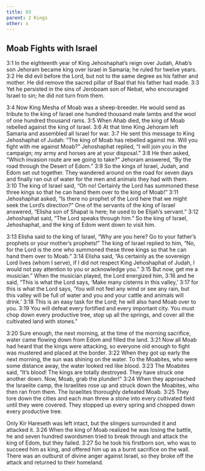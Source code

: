 ```yaml
---
title: 03
parent: 2 Kings
other: x
---
```


## Moab Fights with Israel

<a name="3:1">3:1</a> In the eighteenth year of King Jehoshaphat’s reign over Judah, Ahab’s son Jehoram became king over Israel in Samaria; he ruled for twelve years. <a name="3:2">3:2</a> He did evil before the Lord, but not to the same degree as his father and mother. He did remove the sacred pillar of Baal that his father had made. <a name="3:3">3:3</a> Yet he persisted in the sins of Jeroboam son of Nebat, who encouraged Israel to sin; he did not turn from them.

<a name="3:4">3:4</a> Now King Mesha of Moab was a sheep-breeder. He would send as tribute to the king of Israel one hundred thousand male lambs and the wool of one hundred thousand rams. <a name="3:5">3:5</a> When Ahab died, the king of Moab rebelled against the king of Israel. <a name="3:6">3:6</a> At that time King Jehoram left Samaria and assembled all Israel for war. <a name="3:7">3:7</a> He sent this message to King Jehoshaphat of Judah: “The king of Moab has rebelled against me. Will you fight with me against Moab?” Jehoshaphat replied, “I will join you in the campaign; my army and horses are at your disposal.” <a name="3:8">3:8</a> He then asked, “Which invasion route are we going to take?” Jehoram answered, “By the road through the Desert of Edom.” <a name="3:9">3:9</a> So the kings of Israel, Judah, and Edom set out together. They wandered around on the road for seven days and finally ran out of water for the men and animals they had with them. <a name="3:10">3:10</a> The king of Israel said, “Oh no! Certainly the Lord has summoned these three kings so that he can hand them over to the king of Moab!” <a name="3:11">3:11</a> Jehoshaphat asked, “Is there no prophet of the Lord here that we might seek the Lord’s direction?” One of the servants of the king of Israel answered, “Elisha son of Shapat is here; he used to be Elijah’s servant.” <a name="3:12">3:12</a> Jehoshaphat said, “The Lord speaks through him.” So the king of Israel, Jehoshaphat, and the king of Edom went down to visit him.

<a name="3:13">3:13</a> Elisha said to the king of Israel, “Why are you here? Go to your father’s prophets or your mother’s prophets!” The king of Israel replied to him, “No, for the Lord is the one who summoned these three kings so that he can hand them over to Moab.” <a name="3:14">3:14</a> Elisha said, “As certainly as the sovereign Lord lives (whom I serve), if I did not respect King Jehoshaphat of Judah, I would not pay attention to you or acknowledge you.” <a name="3:15">3:15</a> But now, get me a musician.” When the musician played, the Lord energized him, <a name="3:16">3:16</a> and he said, “This is what the Lord says, ‘Make many cisterns in this valley,’ <a name="3:17">3:17</a> for this is what the Lord says, ‘You will not feel any wind or see any rain, but this valley will be full of water and you and your cattle and animals will drink.’ <a name="3:18">3:18</a> This is an easy task for the Lord; he will also hand Moab over to you. <a name="3:19">3:19</a> You will defeat every fortified and every important city. You must chop down every productive tree, stop up all the springs, and cover all the cultivated land with stones.”

<a name="3:20">3:20</a> Sure enough, the next morning, at the time of the morning sacrifice, water came flowing down from Edom and filled the land. <a name="3:21">3:21</a> Now all Moab had heard that the kings were attacking, so everyone old enough to fight was mustered and placed at the border. <a name="3:22">3:22</a> When they got up early the next morning, the sun was shining on the water. To the Moabites, who were some distance away, the water looked red like blood. <a name="3:23">3:23</a> The Moabites said, “It’s blood! The kings are totally destroyed. They have struck one another down. Now, Moab, grab the plunder!” <a name="3:24">3:24</a> When they approached the Israelite camp, the Israelites rose up and struck down the Moabites, who then ran from them. The Israelites thoroughly defeated Moab. <a name="3:25">3:25</a> They tore down the cities and each man threw a stone into every cultivated field until they were covered. They stopped up every spring and chopped down every productive tree.

Only Kir Hareseth was left intact, but the slingers surrounded it and attacked it. <a name="3:26">3:26</a> When the king of Moab realized he was losing the battle, he and seven hundred swordsmen tried to break through and attack the king of Edom, but they failed. <a name="3:27">3:27</a> So he took his firstborn son, who was to succeed him as king, and offered him up as a burnt sacrifice on the wall. There was an outburst of divine anger against Israel, so they broke off the attack and returned to their homeland.
